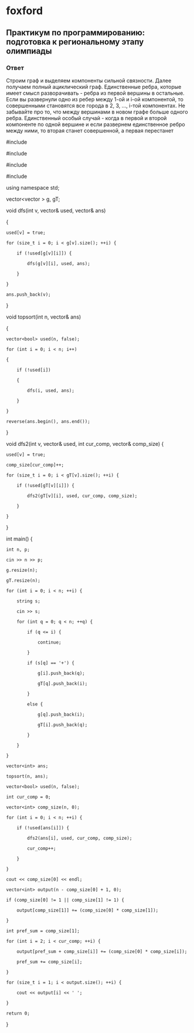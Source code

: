 # foxford
## Практикум по программированию: подготовка к региональному этапу олимпиады ##
### Ответ ###
Строим граф и выделяем компоненты сильной связности. Далее получаем полный ациклический граф. Единственные ребра, которые имеет смысл разворачивать - ребра из первой вершины в остальные. Если вы развернули одно из ребер между 1-ой и i-ой компонентой, то совершенными становятся все города в 2, 3, …, i-той компонентах. Не забывайте про то, что между вершинами в новом графе больше одного ребра. Единственный особый случай - когда в первой и второй компоненте по одной вершине и если развернем единственное ребро между ними, то вторая станет совершенной, а первая перестанет

#include<iostream>

#include<vector>

#include<string>

#include<algorithm>

 

using namespace std;

 

vector<vector<int> > g, gT;

 

void dfs(int v, vector<bool>& used, vector<int>& ans)

{

    used[v] = true;

    for (size_t i = 0; i < g[v].size(); ++i) {

        if (!used[g[v][i]]) {

            dfs(g[v][i], used, ans);

        }

    }

    ans.push_back(v);

}

 

void topsort(int n, vector<int>& ans)

{

    vector<bool> used(n, false);

    for (int i = 0; i < n; i++)

    {

        if (!used[i])

        {

            dfs(i, used, ans);

        }

    }

    reverse(ans.begin(), ans.end());

}

 

void dfs2(int v, vector<bool>& used, int cur_comp, vector<int>& comp_size) {

    used[v] = true;

    comp_size[cur_comp]++;

    for (size_t i = 0; i < gT[v].size(); ++i) {

        if (!used[gT[v][i]]) {

            dfs2(gT[v][i], used, cur_comp, comp_size);

        }

    }

}

 

int main() {

    int n, p;

    cin >> n >> p;

    g.resize(n);

    gT.resize(n);

    for (int i = 0; i < n; ++i) {

        string s;

        cin >> s;

        for (int q = 0; q < n; ++q) {

            if (q <= i) {

                continue;

            }

            if (s[q] == '+') {

                g[i].push_back(q);

                gT[q].push_back(i);

            }

            else {

                g[q].push_back(i);

                gT[i].push_back(q);

            }

        }

    }

    vector<int> ans;

    topsort(n, ans);

    vector<bool> used(n, false);

    int cur_comp = 0;

    vector<int> comp_size(n, 0);

    for (int i = 0; i < n; ++i) {

        if (!used[ans[i]]) {

            dfs2(ans[i], used, cur_comp, comp_size);

            cur_comp++;

        }

    }

    cout << comp_size[0] << endl;

    vector<int> output(n - comp_size[0] + 1, 0);

    if (comp_size[0] != 1 || comp_size[1] != 1) {

        output[comp_size[1]] += (comp_size[0] * comp_size[1]);

    }

    int pref_sum = comp_size[1];

    for (int i = 2; i < cur_comp; ++i) {

        output[pref_sum + comp_size[i]] += (comp_size[0] * comp_size[i]);

        pref_sum += comp_size[i];

    }

    for (size_t i = 1; i < output.size(); ++i) {

        cout << output[i] << ' ';

    }

    return 0;

}
